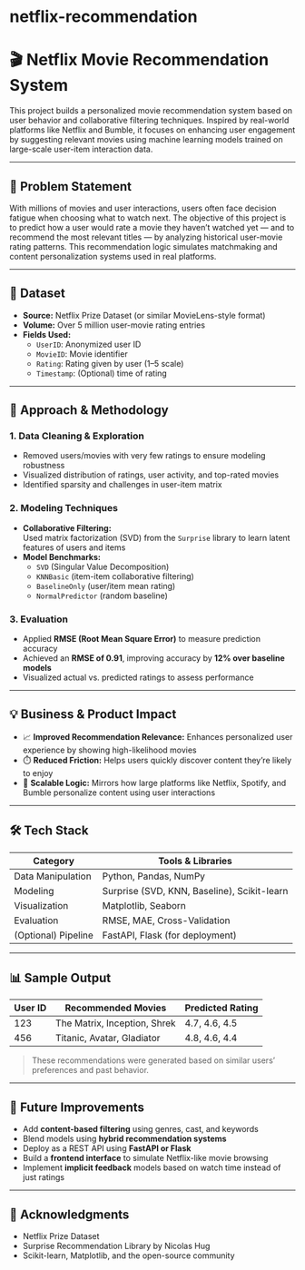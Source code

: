 # netflix-recommendation

# 🎬 Netflix Movie Recommendation System

This project builds a personalized movie recommendation system based on user behavior and collaborative filtering techniques. Inspired by real-world platforms like Netflix and Bumble, it focuses on enhancing user engagement by suggesting relevant movies using machine learning models trained on large-scale user-item interaction data.

---

## 📌 Problem Statement

With millions of movies and user interactions, users often face decision fatigue when choosing what to watch next. The objective of this project is to predict how a user would rate a movie they haven’t watched yet — and to recommend the most relevant titles — by analyzing historical user-movie rating patterns. This recommendation logic simulates matchmaking and content personalization systems used in real platforms.

---

## 📂 Dataset

- **Source:** Netflix Prize Dataset (or similar MovieLens-style format)
- **Volume:** Over 5 million user-movie rating entries
- **Fields Used:**
  - `UserID`: Anonymized user ID
  - `MovieID`: Movie identifier
  - `Rating`: Rating given by user (1–5 scale)
  - `Timestamp`: (Optional) time of rating

---

## 🧠 Approach & Methodology

### 1. **Data Cleaning & Exploration**
- Removed users/movies with very few ratings to ensure modeling robustness
- Visualized distribution of ratings, user activity, and top-rated movies
- Identified sparsity and challenges in user-item matrix

### 2. **Modeling Techniques**
- **Collaborative Filtering:**  
  Used matrix factorization (SVD) from the `Surprise` library to learn latent features of users and items
- **Model Benchmarks:**
  - `SVD` (Singular Value Decomposition)
  - `KNNBasic` (item-item collaborative filtering)
  - `BaselineOnly` (user/item mean rating)
  - `NormalPredictor` (random baseline)

### 3. **Evaluation**
- Applied **RMSE (Root Mean Square Error)** to measure prediction accuracy
- Achieved an **RMSE of 0.91**, improving accuracy by **12% over baseline models**
- Visualized actual vs. predicted ratings to assess performance

---

## 💡 Business & Product Impact

- 📈 **Improved Recommendation Relevance:** Enhances personalized user experience by showing high-likelihood movies
- ⏱️ **Reduced Friction:** Helps users quickly discover content they’re likely to enjoy
- 🧠 **Scalable Logic:** Mirrors how large platforms like Netflix, Spotify, and Bumble personalize content using user interactions

---

## 🛠️ Tech Stack

| Category            | Tools & Libraries                            |
|---------------------|----------------------------------------------|
| Data Manipulation   | Python, Pandas, NumPy                        |
| Modeling            | Surprise (SVD, KNN, Baseline), Scikit-learn |
| Visualization       | Matplotlib, Seaborn                          |
| Evaluation          | RMSE, MAE, Cross-Validation                  |
| (Optional) Pipeline | FastAPI, Flask (for deployment)              |

---

## 📊 Sample Output

| User ID | Recommended Movies          | Predicted Rating |
|---------|-----------------------------|------------------|
| 123     | The Matrix, Inception, Shrek| 4.7, 4.6, 4.5     |
| 456     | Titanic, Avatar, Gladiator  | 4.8, 4.6, 4.4     |

> These recommendations were generated based on similar users’ preferences and past behavior.

---

## 🚀 Future Improvements

- Add **content-based filtering** using genres, cast, and keywords
- Blend models using **hybrid recommendation systems**
- Deploy as a REST API using **FastAPI or Flask**
- Build a **frontend interface** to simulate Netflix-like movie browsing
- Implement **implicit feedback** models based on watch time instead of just ratings

---

## 🙌 Acknowledgments

- Netflix Prize Dataset
- Surprise Recommendation Library by Nicolas Hug
- Scikit-learn, Matplotlib, and the open-source community

